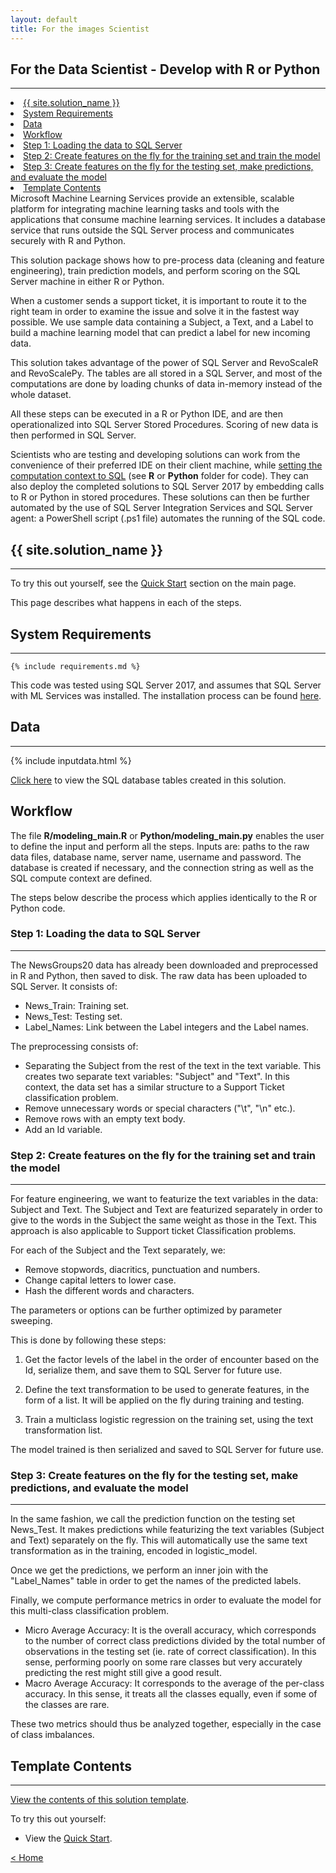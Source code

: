 ```yaml
---
layout: default
title: For the images Scientist
---
```


## For the Data Scientist - Develop with R or Python
----------------------------

<div class="row">
    <div class="col-md-6">
        <div class="toc">
            <li><a href="#first">{{ site.solution_name }}</a></li>
            <li><a href="#system-requirements">System Requirements</a></li>
            <li><a href="#data">Data</a></li>
            <li><a href="#workflow">Workflow</a></li>
            <li><a href="#step1">Step 1: Loading the data to SQL Server     </a></li>
            <li><a href="#step2">Step 2: Create features on the fly for the training set and train the model</a></li>
            <li><a href="#step3">Step 3: Create features on the fly for the testing set, make predictions, and evaluate the model</a></li>
            <li><a href="#template-contents">Template Contents</a></li>
        </div>
    </div>
    <div class="col-md-6">
        Microsoft Machine Learning Services provide an extensible, scalable platform for integrating machine learning tasks and tools with the applications that consume machine learning services. It includes a database service that runs outside the SQL Server process and communicates securely with R and Python.
        <p>
       This solution package shows how to pre-process data (cleaning and feature engineering), train prediction models, and perform scoring on the SQL Server machine in either R or Python.</p>
    </div>
</div>

When a customer sends a support ticket, it is important to route it to the right team in order to examine the issue and solve it in the fastest way possible. We use sample data containing a Subject, a Text, and a Label to build a machine learning model that can predict a label for new incoming data.

This solution takes advantage of the power of SQL Server and RevoScaleR and RevoScalePy. The tables are all stored in a SQL Server, and most of the computations are done by loading chunks of data in-memory instead of the whole dataset.

All these steps can be executed in a R or Python IDE, and are then operationalized into SQL Server Stored Procedures.  Scoring of new data is then performed in SQL Server.

Scientists who are testing and developing solutions can work from the convenience of their preferred IDE on their client machine, while <a href="https://msdn.microsoft.com/en-us/library/mt604885.aspx">setting the computation context to SQL</a> (see  **R** or **Python** folder for code).  They can also deploy the completed solutions to SQL Server 2017 by embedding calls to R or Python in stored procedures. These solutions can then be further automated by the use of SQL Server Integration Services and SQL Server agent: a PowerShell script (.ps1 file) automates the running of the SQL code.

<a name="first"></a>

## {{ site.solution_name }}
--------------------------

To try this out yourself, see the [Quick Start](quick.html) section on the main page.

This page describes what happens in each of the steps.


## System Requirements
--------------------------

    {% include requirements.md %}

This code was tested using SQL Server 2017, and assumes that SQL Server with ML Services was installed. The installation process can be found [here](setupSQL.html).

## Data
--------------------------

{% include inputdata.html %}

[Click here](tables.html) to view the SQL database tables created in this solution.

## Workflow

The file **R/modeling_main.R** or **Python/modeling_main.py** enables the user to define the input and perform all the steps. Inputs are: paths to the raw data files, database name, server name, username and password.
The database is created if necessary, and the connection string as well as the SQL compute context are defined.

The steps below describe the process which applies identically to the R or Python code.

<a name="step1"></a>

### Step 1: Loading the data to SQL Server
-------------------------

The NewsGroups20 data has already been downloaded and preprocessed in R and Python, then saved to disk. The raw data has been uploaded to SQL Server. It consists of:

* News_Train: Training set.
* News_Test: Testing set.
* Label_Names: Link between the Label integers and the Label names. 

The preprocessing consists of:

* Separating the Subject from the rest of the text in the text variable. This creates two separate text variables: "Subject" and "Text". In this context, the data set has a similar structure to a Support Ticket classification problem. 
* Remove unnecessary words or special characters ("\t", "\n" etc.). 
* Remove rows with an empty text body. 
* Add an Id variable. 

<a name="step2"></a>

### Step 2: Create features on the fly for the training set and train the model
------------------------

For feature engineering, we want to featurize the text variables in the data: Subject and Text. 
The Subject and Text are featurized separately in order to give to the words in the Subject the same weight as those in the Text. This approach is also applicable to Support ticket Classification problems.

For each of the Subject and the Text separately, we:

* Remove stopwords, diacritics, punctuation and numbers.
* Change capital letters to lower case. 
* Hash the different words and characters. 

The parameters or options can be further optimized by parameter sweeping.

This is done by following these steps:

1. Get the factor levels of the label in the order of encounter based on the Id, serialize them, and save them to SQL Server for future use.

2. Define the text transformation to be used to generate features, in the form of a list. It will be applied on the fly during training and testing.

3. Train a multiclass logistic regression on the training set, using the text transformation list.

The model trained is then serialized and saved to SQL Server for future use.

<a name="step3"></a>

### Step 3: Create features on the fly for the testing set, make predictions, and evaluate the model 
-------------------------

In the same fashion, we call the prediction function on the testing set News_Test. It makes predictions while featurizing the text variables (Subject and Text) separately on the fly. This will automatically use the same text transformation as in the training, encoded in logistic_model. 

Once we get the predictions, we perform an inner join with the "Label_Names" table in order to get the names of the predicted labels. 

Finally, we compute performance metrics in order to evaluate the model for this multi-class classification problem.

* Micro Average Accuracy: It is the overall accuracy, which corresponds to the number of correct class predictions divided by the total number of observations in the testing set (ie. rate of correct classification). In this sense, performing poorly on some rare classes but very accurately predicting the rest might still give a good result. 
* Macro Average Accuracy: It corresponds to the average of the per-class accuracy. In this sense, it treats all the classes equally, even if some of the classes are rare. 

These two metrics should thus be analyzed together, especially in the case of class imbalances.



## Template Contents 
---------------------

[View the contents of this solution template](contents.html).


To try this out yourself: 

* View the [Quick Start](quick.html).

[&lt; Home](index.html)
